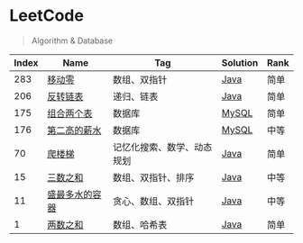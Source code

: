 # LeetCode

> Algorithm & Database

| Index | Name                                                                          | Tag                        | Solution                                             | Rank |
| ----- | ----------------------------------------------------------------------------- | -------------------------- | ---------------------------------------------------- | ---- |
| 283   | [移动零](https://leetcode-cn.com/problems/move-zeroes/)                       | 数组、双指针               | [Java](./algorithm/java/MoveZeroes.java)             | 简单 |
| 206   | [反转链表](https://leetcode-cn.com/problems/reverse-linked-list/)             | 递归、链表                 | [Java](./algorithm/java/ReverseLinkedList.java)      | 简单 |
| 175   | [组合两个表](https://leetcode-cn.com/problems/combine-two-tables/)            | 数据库                     | [MySQL](./database/mysql/combineTwoTables.sql)       | 简单 |
| 176   | [第二高的薪水](https://leetcode-cn.com/problems/second-highest-salary/)       | 数据库                     | [MySQL](./database/mysql/secondHighestSalary.sql)    | 中等 |
| 70    | [爬楼梯](https://leetcode-cn.com/problems/climbing-stairs/)                   | 记忆化搜索、数学、动态规划 | [Java](./algorithm/java/ClimbingStairs.java)         | 简单 |
| 15    | [三数之和](https://leetcode-cn.com/problems/3sum/)                            | 数组、双指针、排序         | [Java](./algorithm/java/ThreeSum.java)               | 中等 |
| 11    | [盛最多水的容器](https://leetcode-cn.com/problems/container-with-most-water/) | 贪心、数组、双指针         | [Java](./algorithm/java/ContainerWithMostWater.java) | 中等 |
| 1     | [两数之和](https://leetcode-cn.com/problems/two-sum/)                         | 数组、哈希表               | [Java](./algorithm/java/TwoSum.java)                 | 简单 |
